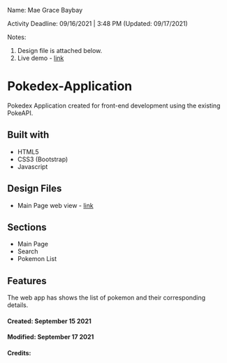 Name: Mae Grace Baybay

Activity Deadline: 09/16/2021 | 3:48 PM (Updated: 09/17/2021)

Notes: 
1. Design file is attached below. 
2. Live demo - [link](https://mgbaybay.github.io/Pokedex-Application/) 

# Pokedex-Application
Pokedex Application created for front-end development using the existing PokeAPI. 

## Built with
- HTML5
- CSS3 (Bootstrap)
- Javascript

## Design Files
- Main Page web view - [link](https://www.figma.com/proto/PJ6XuVo3pid9VlIL4FUXtT/Pokedex?page-id=0%3A1&node-id=2%3A2&viewport=241%2C48%2C0.64&scaling=contain&starting-point-node-id=2%3A2)

## Sections
- Main Page
- Search 
- Pokemon List

## Features
The web app has shows the list of pokemon and their corresponding details.

#### Created: September 15 2021
#### Modified: September 17 2021 
#### Credits:
